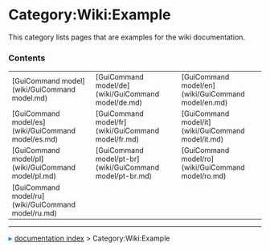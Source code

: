 # Category:Wiki:Example
This category lists pages that are examples for the wiki documentation.

### Contents

|     |     |     |
| --- | --- | --- |
| [GuiCommand model](wiki/GuiCommand model.md) | [GuiCommand model/de](wiki/GuiCommand model/de.md) | [GuiCommand model/en](wiki/GuiCommand model/en.md) |
| [GuiCommand model/es](wiki/GuiCommand model/es.md) | [GuiCommand model/fr](wiki/GuiCommand model/fr.md) | [GuiCommand model/it](wiki/GuiCommand model/it.md) |
| [GuiCommand model/pl](wiki/GuiCommand model/pl.md) | [GuiCommand model/pt-br](wiki/GuiCommand model/pt-br.md) | [GuiCommand model/ro](wiki/GuiCommand model/ro.md) |
| [GuiCommand model/ru](wiki/GuiCommand model/ru.md) |



---
![](images/Right_arrow.png) [documentation index](../README.md) > Category:Wiki:Example
